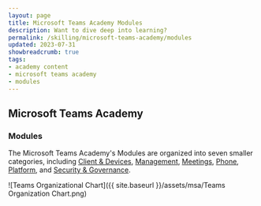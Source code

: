 ```yaml
---
layout: page
title: Microsoft Teams Academy Modules
description: Want to dive deep into learning?
permalink: /skilling/microsoft-teams-academy/modules
updated: 2023-07-31
showbreadcrumb: true
tags: 
- academy content
- microsoft teams academy
- modules
---
```


## Microsoft Teams Academy

### Modules

The Microsoft Teams Academy's Modules are organized into seven smaller categories, including [Client & Devices](https://microsoft.github.io/PartnerResources/skilling/microsoft-teams-academy/client-devices), [Management](https://microsoft.github.io/PartnerResources/skilling/microsoft-teams-academy/management), [Meetings](https://microsoft.github.io/PartnerResources/skilling/microsoft-teams-academy/meetings), [Phone](https://microsoft.github.io/PartnerResources/skilling/microsoft-teams-academy/phone), [Platform](https://microsoft.github.io/PartnerResources/skilling/microsoft-teams-academy/platform), and [Security & Governance](https://microsoft.github.io/PartnerResources/skilling/microsoft-teams-academy/security).

![Teams Organizational Chart]({{ site.baseurl }}/assets/msa/Teams Organization Chart.png)